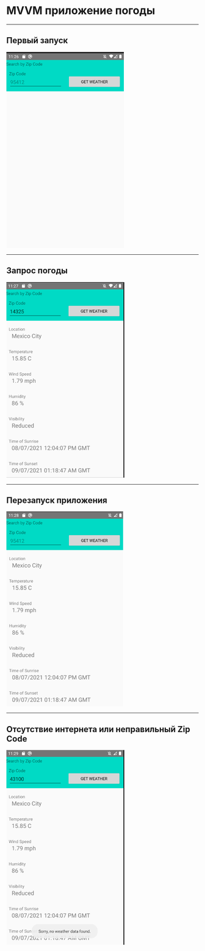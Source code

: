 # MVVM приложение погоды
____
## Первый запуск
![Image alt](https://github.com/reviakin-package/test_weather_app/blob/main/app/src/main/res/raw/first_start.png)
____
## Запрос погоды
![Image alt](https://github.com/reviakin-package/test_weather_app/blob/main/app/src/main/res/raw/get_weather.png)
____
## Перезапуск приложения
![Image alt](https://github.com/reviakin-package/test_weather_app/blob/main/app/src/main/res/raw/restart_app.png)
____
## Отсутствие интернета или неправильный Zip Code
![Image alt](https://github.com/reviakin-package/test_weather_app/blob/main/app/src/main/res/raw/no_internet_or_invalid_code.png)

